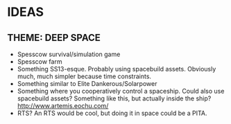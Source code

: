 # IDEAS

## THEME: DEEP SPACE

- Spesscow survival/simulation game
- Spesscow farm
- Something SS13-esque. Probably using spacebuild assets. Obviously much, much simpler because time constraints.
- Something similar to Elite Dankerous/Solarpower
- Something where you cooperatively control a spaceship. Could also use spacebuild assets? Something like this, but actually inside the ship? http://www.artemis.eochu.com/
- RTS? An RTS would be cool, but doing it in space could be a PITA.
